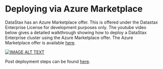 # Deploying via Azure Marketplace

DataStax has an Azure Marketplace offer. This is offered under the Datastax Enterprise License for development purposes only. The youtube video below gives a detailed walkthrough showing how to deploy a DataStax Enterprise cluster using the Azure Marketplace offer.  The Azure Marketplace offer is available [here](http://azure.microsoft.com/en-us/marketplace/partners/datastax/datastax-enterprisesingledc/).

[![IMAGE ALT TEXT](http://img.youtube.com/vi/_tBL7iwqBLY/0.jpg)](http://www.youtube.com/watch?v=_tBL7iwqBLY "Deploying DataStax wtih Azure Marketplace")

Post deployment steps can be found [here](postdeploy.md).
